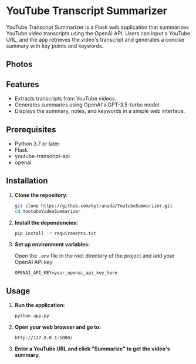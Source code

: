 # YouTube Transcript Summarizer

YouTube Transcript Summarizer is a Flask web application that summarizes YouTube video transcripts using the OpenAI API. Users can input a YouTube URL, and the app retrieves the video's transcript and generates a concise summary with key points and keywords.

## Photos

## Features

- Extracts transcripts from YouTube videos.
- Generates summaries using OpenAI's GPT-3.5-turbo model.
- Displays the summary, notes, and keywords in a simple web interface.

## Prerequisites

- Python 3.7 or later
- Flask
- youtube-transcript-api
- openai

## Installation

1. **Clone the repository:**

   ```bash
   git clone https://github.com/kytranada/YoutubeSummarizer.git
   cd YoutubeVideoSummarizer
   ```

2. **Install the dependencies:**

   ```bash
   pip install -r requirements.txt
   ```

3. **Set up environment variables:**

   Open the `.env` file in the root directory of the project and add your OpenAI API key

   ```plaintext
   OPENAI_API_KEY=your_openai_api_key_here
   ```

## Usage

1. **Run the application:**

   ```bash
   python app.py
   ```

2. **Open your web browser and go to:**

   ```plaintext
   http://127.0.0.1:5000/
   ```

3. **Enter a YouTube URL and click "Summarize" to get the video's summary.**
